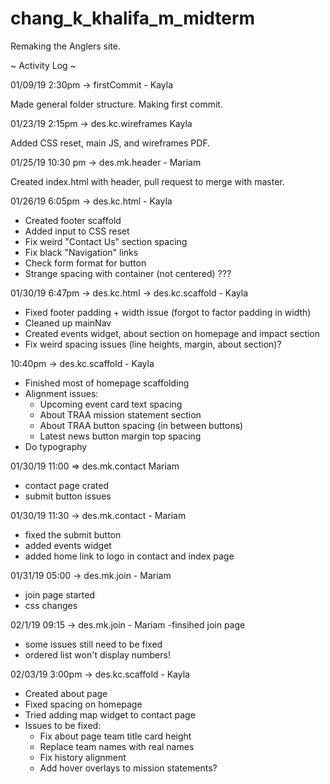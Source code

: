 # chang_k_khalifa_m_midterm

Remaking the Anglers site.

~ Activity Log ~

01/09/19 2:30pm -> firstCommit - Kayla 

Made general folder structure. Making first commit. 

01/23/19 2:15pm -> des.kc.wireframes Kayla

Added CSS reset, main JS, and wireframes PDF.

01/25/19 10:30 pm -> des.mk.header - Mariam

Created index.html with header, pull request to merge with master.

01/26/19 6:05pm -> des.kc.html - Kayla

- Created footer scaffold
- Added input to CSS reset
- Fix weird "Contact Us" section spacing
- Fix black "Navigation" links
- Check form format for button
- Strange spacing with container (not centered) ???

01/30/19 6:47pm -> des.kc.html -> des.kc.scaffold - Kayla

- Fixed footer padding + width issue (forgot to factor padding in width)
- Cleaned up mainNav
- Created events widget, about section on homepage and impact section
- Fix weird spacing issues (line heights, margin, about section)?

10:40pm -> des.kc.scaffold - Kayla

- Finished most of homepage scaffolding
- Alignment issues:
	- Upcoming event card text spacing
	- About TRAA mission statement section
	- About TRAA button spacing (in between buttons)
	- Latest news button margin top spacing
- Do typography

01/30/19 11:00 => des.mk.contact Mariam
- contact page crated 
- submit button issues

01/30/19 11:30 -> des.mk.contact - Mariam
- fixed the submit button
- added events widget
- added home link to logo in contact and index page

01/31/19 05:00 -> des.mk.join - Mariam
- join page started
- css changes

02/1/19 09:15 -> des.mk.join - Mariam
-finsihed join page
- some issues still need to be fixed
- ordered list won't display numbers!

02/03/19 3:00pm -> des.kc.scaffold - Kayla
- Created about page
- Fixed spacing on homepage
- Tried adding map widget to contact page
- Issues to be fixed:
	- Fix about page team title card height
	- Replace team names with real names
	- Fix history alignment
	- Add hover overlays to mission statements?


